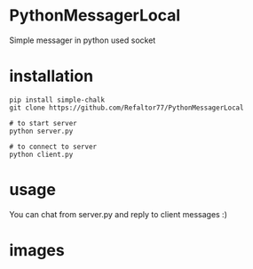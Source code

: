 # PythonMessagerLocal
Simple messager in python used socket 

# installation 

```CMD
pip install simple-chalk
git clone https://github.com/Refaltor77/PythonMessagerLocal

# to start server
python server.py

# to connect to server
python client.py
```

# usage
You can chat from server.py and reply to client messages :)

# images
